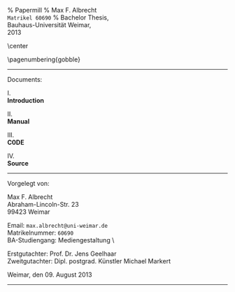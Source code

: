 % Papermill
% Max F. Albrecht \
  `Matrikel 60690` 
% Bachelor Thesis, \
  Bauhaus-Universität Weimar, \
  2013


<!-- print-only: -->
<!-- center the content -->
\center
<!-- don't display page numbers. from <http://tex.stackexchange.com/questions/54333/no-page-numbering> -->
\pagenumbering{gobble}

<!-- Note: centering does not word with block elements, like lists.
that means: only basic text formatting is supported!     -->



---

Documents:

I.\
**Introduction** 

II.\
**Manual** 

III.\
**C0DE** 

IV.\
**Source**


---

Vorgelegt von:

Max F. Albrecht \
Abraham-Lincoln-Str. 23 \
99423 Weimar

Email: `max.albrecht@uni-weimar.de` \
Matrikelnummer: `60690` \
BA-Studiengang: Mediengestaltung \

Erstgutachter: Prof. Dr. Jens Geelhaar \
Zweitgutachter: Dipl. postgrad. Künstler Michael Markert

Weimar, den 09. August 2013

---
